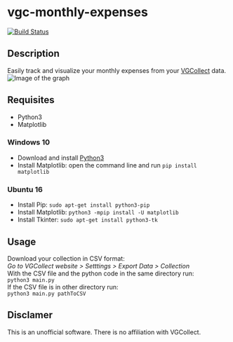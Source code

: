 # vgc-monthly-expenses
[![Build Status](https://travis-ci.org/deuxbot/vgcollect-monthly-expenses.svg?branch=master)](https://travis-ci.org/deuxbot/vgcollect-monthly-expenses)
## Description
Easily track and visualize your monthly expenses from your [VGCollect](https://vgcollect.com) data.
![Image of the graph](https://github.com/deuxbot/vgcollect-monthly-expenses/blob/master/img.png)
## Requisites
- Python3
- Matplotlib
### Windows 10
- Download and install [Python3](https://www.python.org/downloads/)
- Install Matplotlib: open the command line and run ```pip install matplotlib```
### Ubuntu 16
- Install Pip: ```sudo apt-get install python3-pip```
- Install Matplotlib: ```python3 -mpip install -U matplotlib```
- Install Tkinter: ```sudo apt-get install python3-tk```
## Usage
Download your collection in CSV format:    
*Go to VGCollect website > Setttings > Export Data > Collection*  
With the CSV file and the python code in the same directory run:  
```python3 main.py```  
If the CSV file is in other directory run:  
```python3 main.py pathToCSV```
## Disclamer
This is an unofficial software. There is no affiliation with VGCollect.
